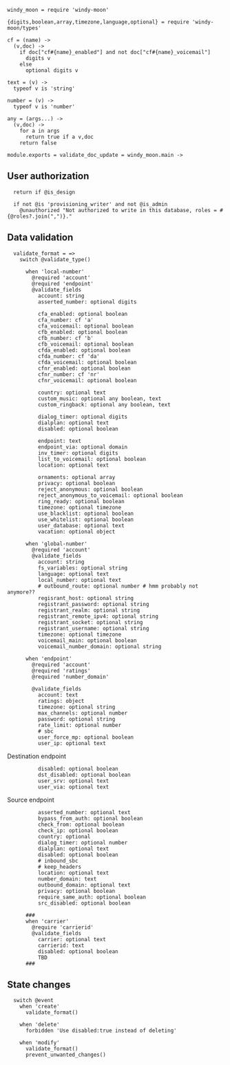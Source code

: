     windy_moon = require 'windy-moon'

    {digits,boolean,array,timezone,language,optional} = require 'windy-moon/types'

    cf = (name) ->
      (v,doc) ->
        if doc["cf#{name}_enabled"] and not doc["cf#{name}_voicemail"]
          digits v
        else
          optional digits v

    text = (v) ->
      typeof v is 'string'

    number = (v) ->
      typeof v is 'number'

    any = (args...) ->
      (v,doc) ->
        for a in args
          return true if a v,doc
        return false

    module.exports = validate_doc_update = windy_moon.main ->

User authorization
------------------

      return if @is_design

      if not @is 'provisioning_writer' and not @is_admin
        @unauthorized "Not authorized to write in this database, roles = #{@roles?.join(",")}."

Data validation
---------------

      validate_format = =>
        switch @validate_type()

          when 'local-number'
            @required 'account'
            @required 'endpoint'
            @validate_fields
              account: string
              asserted_number: optional digits

              cfa_enabled: optional boolean
              cfa_number: cf 'a'
              cfa_voicemail: optional boolean
              cfb_enabled: optional boolean
              cfb_number: cf 'b'
              cfb_voicemail: optional boolean
              cfda_enabled: optional boolean
              cfda_number: cf 'da'
              cfda_voicemail: optional boolean
              cfnr_enabled: optional boolean
              cfnr_number: cf 'nr'
              cfnr_voicemail: optional boolean

              country: optional text
              custom_music: optional any boolean, text
              custom_ringback: optional any boolean, text

              dialog_timer: optional digits
              dialplan: optional text
              disabled: optional boolean

              endpoint: text
              endpoint_via: optional domain
              inv_timer: optional digits
              list_to_voicemail: optional boolean
              location: optional text

              ornaments: optional array
              privacy: optional boolean
              reject_anonymous: optional boolean
              reject_anonymous_to_voicemail: optional boolean
              ring_ready: optional boolean
              timezone: optional timezone
              use_blacklist: optional boolean
              use_whitelist: optional boolean
              user_database: optional text
              vacation: optional object

          when 'global-number'
            @required 'account'
            @validate_fields
              account: string
              fs_variables: optional string
              language: optional text
              local_number: optional text
              # outbound_route: optional number # hmm probably not anymore??
              regisrant_host: optional string
              registrant_password: optional string
              registrant_realm: optional string
              registrant_remote_ipv4: optional string
              registrant_socket: optional string
              registrant_username: optional string
              timezone: optional timezone
              voicemail_main: optional boolean
              voicemail_number_domain: optional string

          when 'endpoint'
            @required 'account'
            @required 'ratings'
            @required 'number_domain'

            @validate_fields
              account: text
              ratings: object
              timezone: optional string
              max_channels: optional number
              password: optional string
              rate_limit: optional number
              # sbc
              user_force_mp: optional boolean
              user_ip: optional text

Destination endpoint

              disabled: optional boolean
              dst_disabled: optional boolean
              user_srv: optional text
              user_via: optional text

Source endpoint

              asserted_number: optional text
              bypass_from_auth: optional boolean
              check_from: optional boolean
              check_ip: optional boolean
              country: optional
              dialog_timer: optional number
              dialplan: optional text
              disabled: optional boolean
              # inbound_sbc
              # keep_headers
              location: optional text
              number_domain: text
              outbound_domain: optional text
              privacy: optional boolean
              require_same_auth: optional boolean
              src_disabled: optional boolean

          ###
          when 'carrier'
            @require 'carrierid'
            @validate_fields
              carrier: optional text
              carrierid: text
              disabled: optional boolean
              TBD
          ###


State changes
-------------

      switch @event
        when 'create'
          validate_format()

        when 'delete'
          forbidden 'Use disabled:true instead of deleting'

        when 'modify'
          validate_format()
          prevent_unwanted_changes()

